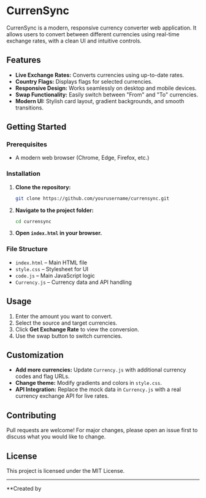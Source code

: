 # CurrenSync

CurrenSync is a modern, responsive currency converter web application. It allows users to convert between different currencies using real-time exchange rates, with a clean UI and intuitive controls.

## Features

- **Live Exchange Rates:** Converts currencies using up-to-date rates.
- **Country Flags:** Displays flags for selected currencies.
- **Responsive Design:** Works seamlessly on desktop and mobile devices.
- **Swap Functionality:** Easily switch between "From" and "To" currencies.
- **Modern UI:** Stylish card layout, gradient backgrounds, and smooth transitions.

## Getting Started

### Prerequisites

- A modern web browser (Chrome, Edge, Firefox, etc.)

### Installation

1. **Clone the repository:**
   ```sh
   git clone https://github.com/yourusername/currensync.git
   ```
2. **Navigate to the project folder:**
   ```sh
   cd currensync
   ```
3. **Open `index.html` in your browser.**

### File Structure

- `index.html` – Main HTML file
- `style.css` – Stylesheet for UI
- `code.js` – Main JavaScript logic
- `Currency.js` – Currency data and API handling

## Usage

1. Enter the amount you want to convert.
2. Select the source and target currencies.
3. Click **Get Exchange Rate** to view the conversion.
4. Use the swap button to switch currencies.

## Customization

- **Add more currencies:** Update `Currency.js` with additional currency codes and flag URLs.
- **Change theme:** Modify gradients and colors in `style.css`.
- **API Integration:** Replace the mock data in `Currency.js` with a real currency exchange API for live rates.

## Contributing

Pull requests are welcome! For major changes, please open an issue first to discuss what you would like to change.

## License

This project is licensed under the MIT License.

---

**Created by
